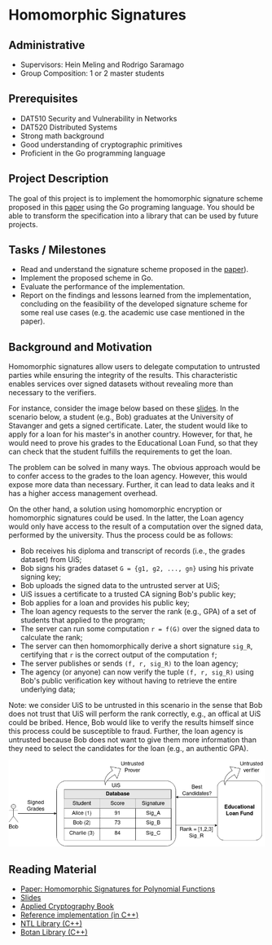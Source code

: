 # Homomorphic Signatures

## Administrative

- Supervisors: Hein Meling and Rodrigo Saramago
- Group Composition: 1 or 2 master students

## Prerequisites

- DAT510 Security and Vulnerability in Networks
- DAT520 Distributed Systems
- Strong math background
- Good understanding of cryptographic primitives
- Proficient in the Go programming language

## Project Description

The goal of this project is to implement the homomorphic signature scheme proposed in this [paper](https://theory.stanford.edu/~dfreeman/papers/homsigs.pdf)
using the Go programing language.
You should be able to transform the specification into a library that can be used by future projects.

## Tasks / Milestones

- Read and understand the signature scheme proposed in the [paper](https://theory.stanford.edu/~dfreeman/papers/homsigs.pdf)).
- Implement the proposed scheme in Go.
- Evaluate the performance of the implementation.
- Report on the findings and lessons learned from the implementation, concluding on the feasibility of the developed signature
scheme for some real use cases (e.g. the academic use case mentioned in the paper).

## Background and Motivation

Homomorphic signatures allow users to delegate computation to untrusted parties while ensuring the integrity of the results.
This characteristic enables services over signed datasets without revealing more than necessary to the verifiers.

For instance, consider the image below based on these [slides](https://theory.stanford.edu/~dfreeman/talks/homsigs-IBM.pdf).
In the scenario below, a student (e.g., Bob) graduates at the University of Stavanger and gets a signed certificate.
Later, the student would like to apply for a loan for his master's in another country.
However, for that, he would need to prove his grades to the Educational Loan Fund, so that they can check that the student fulfills the requirements to get the loan.

The problem can be solved in many ways.
The obvious approach would be to confer access to the grades to the loan agency.
However, this would expose more data than necessary.
Further, it can lead to data leaks and it has a higher access management overhead.

On the other hand, a solution using homomorphic encryption or homomorphic signatures could be used.
In the latter, the Loan agency would only have access to the result of a computation over the signed data, performed by the university.
Thus the process could be as follows:

- Bob receives his diploma and transcript of records (i.e., the grades dataset) from UiS;
- Bob signs his grades dataset `G = {g1, g2, ..., gn}` using his private signing key;
- Bob uploads the signed data to the untrusted server at UiS;
- UiS issues a certificate to a trusted CA signing Bob's public key;
- Bob applies for a loan and provides his public key;
- The loan agency requests to the server the rank (e.g., GPA) of a set of students that applied to the program;
- The server can run some computation `r = f(G)` over the signed data to calculate the rank;
- The server can then homomorphically derive a short signature `sig_R`, certifying that `r` is the correct output of the computation `f`;
- The server publishes or sends `(f, r, sig_R)` to the loan agency;
- The agency (or anyone) can now verify the tuple `(f, r, sig_R)` using Bob's public verification key without having to retrieve the entire underlying data;

Note: we consider UiS to be untrusted in this scenario in the sense that Bob does not trust that UiS will perform the rank correctly, e.g., an offical at UiS could be bribed.
Hence, Bob would like to verify the results himself since this process could be susceptible to fraud.
Further, the loan agency is untrusted because Bob does not want to give them more information than they need to select the candidates for the loan (e.g., an authentic GPA).

![example](homomorphic-sig.png)

## Reading Material

- [Paper: Homomorphic Signatures for Polynomial Functions](https://theory.stanford.edu/~dfreeman/papers/homsigs.pdf)
- [Slides](https://theory.stanford.edu/~dfreeman/talks/homsigs-IBM.pdf)
- [Applied Cryptography Book](https://toc.cryptobook.us/)
- [Reference implementation (in C++)](https://github.com/jasonyjong/Homomorphic-Signatures-for-Polynomial-Functions)
- [NTL Library (C++)](https://libntl.org/)
- [Botan Library (C++)](https://github.com/randombit/botan)
